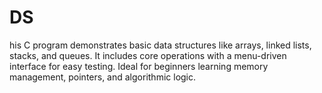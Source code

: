 # DS
his C program demonstrates basic data structures like arrays, linked lists, stacks, and queues. It includes core operations with a menu-driven interface for easy testing. Ideal for beginners learning memory management, pointers, and algorithmic logic.
